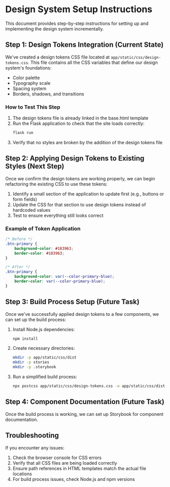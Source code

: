 # Design System Setup Instructions

This document provides step-by-step instructions for setting up and implementing the design system incrementally.

## Step 1: Design Tokens Integration (Current State)

We've created a design tokens CSS file located at `app/static/css/design-tokens.css`. This file contains all the CSS variables that define our design system's foundations:

- Color palette
- Typography scale
- Spacing system
- Borders, shadows, and transitions

### How to Test This Step

1. The design tokens file is already linked in the base.html template
2. Run the Flask application to check that the site loads correctly:
   ```bash
   flask run
   ```
3. Verify that no styles are broken by the addition of the design tokens file

## Step 2: Applying Design Tokens to Existing Styles (Next Step)

Once we confirm the design tokens are working properly, we can begin refactoring the existing CSS to use these tokens:

1. Identify a small section of the application to update first (e.g., buttons or form fields)
2. Update the CSS for that section to use design tokens instead of hardcoded values
3. Test to ensure everything still looks correct

### Example of Token Application

```css
/* Before */
.btn-primary {
    background-color: #183963;
    border-color: #183963;
}

/* After */
.btn-primary {
    background-color: var(--color-primary-blue);
    border-color: var(--color-primary-blue);
}
```

## Step 3: Build Process Setup (Future Task)

Once we've successfully applied design tokens to a few components, we can set up the build process:

1. Install Node.js dependencies:
   ```bash
   npm install
   ```

2. Create necessary directories:
   ```bash
   mkdir -p app/static/css/dist
   mkdir -p stories
   mkdir -p .storybook
   ```

3. Run a simplified build process:
   ```bash
   npx postcss app/static/css/design-tokens.css -o app/static/css/dist/design-tokens.css
   ```

## Step 4: Component Documentation (Future Task)

Once the build process is working, we can set up Storybook for component documentation.

## Troubleshooting

If you encounter any issues:

1. Check the browser console for CSS errors
2. Verify that all CSS files are being loaded correctly
3. Ensure path references in HTML templates match the actual file locations
4. For build process issues, check Node.js and npm versions 